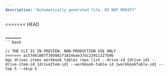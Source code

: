 ```yaml
---
description: "Automatically generated file. DO NOT MODIFY"
---
```


<<<<<<< HEAD
```cli

=======
```bash

// THE CLI IS IN PREVIEW. NON-PRODUCTION USE ONLY
>>>>>>> ac57e61007f395881f1814eae37dc23911227b9b
mgc drives items workbook tables rows list --drive-id {drive-id} --drive-item-id {driveItem-id} --workbook-table-id {workbookTable-id} --top 5 --skip 5

```